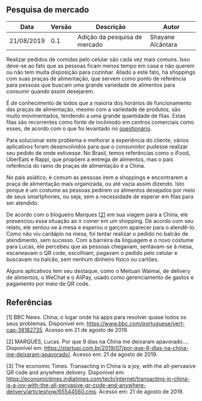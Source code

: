 ## Pesquisa de mercado

|Data|Versão|Descrição|Autor|
|-|-|-|-|
|21/08/2019|0.1|Adição da pesquisa de mercado|Shayane Alcântara|

Realizar pedidos de comidas pelo celular são cada vez mais comuns. Isso deve-se ao fato que as pessoas ficam menos tempo em casa e não querem ou não tem muita disposição para cozinhar. Aliado a este fato, há shoppings com suas praças de alimentação, que servem como ponto de referência para pessoas que buscam uma grande variedade de alimentos para consumir quando assim desejarem.

É de conhecimento de todos que a maioria dos horários de funcionamento das praças de alimentação, mesmo com a variedade de produtos, são muito movimentados, tendendo a uma grande quantidade de filas. Estas filas são recorrentes como fonte de incômodo em centros comerciais como esses, de acordo com o que foi levantado no [questionário](../questionario.md).

Para solucionar este problema e melhorar a experiência do cliente, vários aplicativos foram desenvolvidos para que o consumidor pudesse realizar seu pedido de onde estivesse. No Brasil, temos referências como o iFood, UberEats e Rappi, que propõem a entrega de alimentos, mas o país referência do ramo de praças de alimentação é a China. 

No país asiático, é comum as pessoas irem a shoppings e encontrarem a praça de alimentação mais organizada, ou até vazia assim dizendo. Isto porque é um costume as pessoas pedirem os alimentos desejados por meio de seus smartphones, ou seja, sem a necessidade de esperar em filas para ser atendido.  

De acordo com o blogueiro Marques [[2](#referencias)] em sua viagem para a China, ele presenciou essa situação ao ir comer em um shopping. De acordo com seu relato, ele sentou-se à mesa e esperou o garçom aparecer para o atendê-lo. Como não viu cardápio na mesa, foi tentar realizar o pedido no balcão de atendimento, sem sucesso. Com a barreira da linguagem e o novo costume para Lucas, ele percebeu que as pessoas chegavam, sentavam-se à mesa, escaneavam o QR code, escolhiam, pagavam o pedido pelo celular e buscavam no balcão, sem nenhum dinheiro físico ou cartões.     

Alguns aplicativos tem seu destaque, como o Meituan Waimai, de delivery de alimentos, o WeChat e o AliPay, usado como gerenciamento de gastos e pagamento por meio de QR code.

## Referências 

[1] BBC News. China, o lugar onde há apps para resolver quase todos os seus problemas. Disponível em: <https://www.bbc.com/portuguese/vert-cap-38182735>. Acesso em 21 de agosto de 2019.

[2] MARQUES, Lucas. Por que 9 dias na China me deixaram apavorado…. Disponível em: <https://startupi.com.br/2019/07/por-que-9-dias-na-china-me-deixaram-apavorado/>. Acesso em: 21 de agosto de 2019.

[3] The economic Times. Transacting in China is a joy, with the all-pervasive QR code and anywhere delivery. Disponível em: <https://economictimes.indiatimes.com/tech/internet/transacting-in-china-is-a-joy-with-the-all-pervasive-qr-code-and-anywhere-delivery/articleshow/65544560.cms>. Acesso em: 21 de agosto de 2019.
